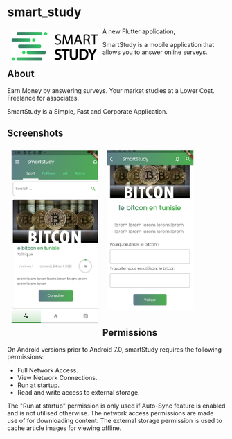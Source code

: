 # smart_study

<img src="/assets/logo.png" align="left"
width="200" hspace="10" vspace="10">

A new Flutter application,

SmartStudy is a mobile application that allows you to answer online surveys.

## About

Earn Money by answering surveys.
Your market studies at a Lower Cost.
Freelance for associates.

SmartStudy is a Simple, Fast and Corporate Application.

## Screenshots


[<img src="/assets/cap1.PNG" align="left"
width="200"
    hspace="10" vspace="10">](/assets/cap1.PNG)
[<img src="/assets/cap2.PNG" align="center"
width="200"
    hspace="10" vspace="10">](/assets/cap2.PNG)
    

## Permissions

On Android versions prior to Android 7.0, smartStudy requires the following permissions:
- Full Network Access.
- View Network Connections.
- Run at startup.
- Read and write access to external storage.

The "Run at startup" permission is only used if Auto-Sync feature is enabled and is not utilised otherwise. The network access permissions are made use of for downloading content. The external storage permission is used to cache article images for viewing offline.
